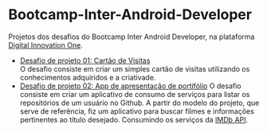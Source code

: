 # Bootcamp-Inter-Android-Developer
Projetos dos desafios do Bootcamp Inter Android Developer, na plataforma [Digital Innovation One](https://web.digitalinnovation.one/).

* [Desafio de projeto 01: Cartão de Visitas](https://github.com/carvaldo/Digital-Innovation-One/tree/master/bootcamps/CartoVisitas)<br> O desafio consiste em criar um simples cartão de visitas utilizando os conhecimentos adquiridos e a criativade.
* [Desafio de projeto 02: App de apresentação de portifólio](https://github.com/carvaldo/Digital-Innovation-One/tree/master/bootcamps/Inter-Android-Developer/Fimo)
    O desafio consiste em criar um aplicativo de consumo de serviços para listar os repositórios de um usuário no Github. A partir do modelo do projeto, que serve de referência, fiz um aplicativo para buscar filmes e informações pertinentes ao título desejado. Consumindo os serviços da [IMDb API](https://imdb-api.com).
